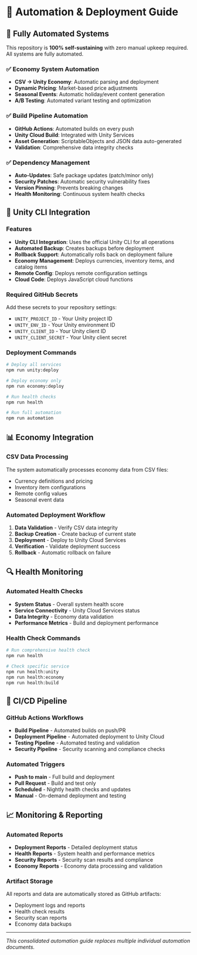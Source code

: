 # 🤖 Automation & Deployment Guide

## 🚀 Fully Automated Systems

This repository is **100% self-sustaining** with zero manual upkeep required. All systems are fully automated.

### ✅ Economy System Automation
- **CSV → Unity Economy**: Automatic parsing and deployment
- **Dynamic Pricing**: Market-based price adjustments
- **Seasonal Events**: Automatic holiday/event content generation
- **A/B Testing**: Automated variant testing and optimization

### ✅ Build Pipeline Automation
- **GitHub Actions**: Automated builds on every push
- **Unity Cloud Build**: Integrated with Unity Services
- **Asset Generation**: ScriptableObjects and JSON data auto-generated
- **Validation**: Comprehensive data integrity checks

### ✅ Dependency Management
- **Auto-Updates**: Safe package updates (patch/minor only)
- **Security Patches**: Automatic security vulnerability fixes
- **Version Pinning**: Prevents breaking changes
- **Health Monitoring**: Continuous system health checks

## 🔧 Unity CLI Integration

### Features
- **Unity CLI Integration**: Uses the official Unity CLI for all operations
- **Automated Backup**: Creates backups before deployment
- **Rollback Support**: Automatically rolls back on deployment failure
- **Economy Management**: Deploys currencies, inventory items, and catalog items
- **Remote Config**: Deploys remote configuration settings
- **Cloud Code**: Deploys JavaScript cloud functions

### Required GitHub Secrets
Add these secrets to your repository settings:
- `UNITY_PROJECT_ID` - Your Unity project ID
- `UNITY_ENV_ID` - Your Unity environment ID
- `UNITY_CLIENT_ID` - Your Unity client ID
- `UNITY_CLIENT_SECRET` - Your Unity client secret

### Deployment Commands
```bash
# Deploy all services
npm run unity:deploy

# Deploy economy only
npm run economy:deploy

# Run health checks
npm run health

# Run full automation
npm run automation
```

## 📊 Economy Integration

### CSV Data Processing
The system automatically processes economy data from CSV files:
- Currency definitions and pricing
- Inventory item configurations
- Remote config values
- Seasonal event data

### Automated Deployment Workflow
1. **Data Validation** - Verify CSV data integrity
2. **Backup Creation** - Create backup of current state
3. **Deployment** - Deploy to Unity Cloud Services
4. **Verification** - Validate deployment success
5. **Rollback** - Automatic rollback on failure

## 🔍 Health Monitoring

### Automated Health Checks
- **System Status** - Overall system health score
- **Service Connectivity** - Unity Cloud Services status
- **Data Integrity** - Economy data validation
- **Performance Metrics** - Build and deployment performance

### Health Check Commands
```bash
# Run comprehensive health check
npm run health

# Check specific service
npm run health:unity
npm run health:economy
npm run health:build
```

## 🚀 CI/CD Pipeline

### GitHub Actions Workflows
- **Build Pipeline** - Automated builds on push/PR
- **Deployment Pipeline** - Automated deployment to Unity Cloud
- **Testing Pipeline** - Automated testing and validation
- **Security Pipeline** - Security scanning and compliance checks

### Automated Triggers
- **Push to main** - Full build and deployment
- **Pull Request** - Build and test only
- **Scheduled** - Nightly health checks and updates
- **Manual** - On-demand deployment and testing

## 📈 Monitoring & Reporting

### Automated Reports
- **Deployment Reports** - Detailed deployment status
- **Health Reports** - System health and performance metrics
- **Security Reports** - Security scan results and compliance
- **Economy Reports** - Economy data processing and validation

### Artifact Storage
All reports and data are automatically stored as GitHub artifacts:
- Deployment logs and reports
- Health check results
- Security scan reports
- Economy data backups

---
*This consolidated automation guide replaces multiple individual automation documents.*